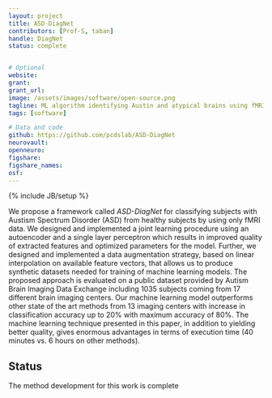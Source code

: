```yaml
---
layout: project
title: ASD-DiagNet
contributors: [Prof-S, taban]
handle: DiagNet
status: complete


# Optional
website: 
grant:
grant_url:
image: /assets/images/software/open-source.png
tagline: ML algorithm identifying Austin and atypical brains using fMRI data
tags: [software]

# Data and code
github: https://github.com/pcdslab/ASD-DiagNet
neurovault:
openneuro:
figshare:
figshare_names:
osf:
---
```

{% include JB/setup %}

We propose a framework called *ASD-DiagNet* for classifying subjects with Austism Spectrum Disorder (ASD) from healthy subjects by using only fMRI data. We designed and implemented a joint learning procedure using an autoencoder and a single layer perceptron which results in improved quality of extracted features and optimized parameters for the model. Further, we designed and implemented a data augmentation strategy, based on linear interpolation on available feature vectors, that allows us to produce synthetic datasets needed for training of machine learning models. The proposed approach is evaluated on a public dataset provided by Autism Brain Imaging Data Exchange including 1035 subjects coming from 17 different brain imaging centers. Our machine learning model outperforms other state of the art methods from 13 imaging centers with increase in classification accuracy up to 20% with maximum accuracy of 80%. The machine learning technique presented in this paper, in addition to yielding better quality, gives enormous advantages in terms of execution time (40 minutes vs. 6 hours on other methods).

## Status 
The method development for this work is complete